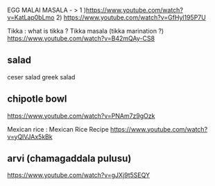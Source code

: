 EGG MALAI MASALA - > 
  1 )https://www.youtube.com/watch?v=KatLap0bLmo
  2) https://www.youtube.com/watch?v=GfHyl195P7U
  
  Tikka : what is tikka ? Tikka masala (tikka marination ?) 
  https://www.youtube.com/watch?v=B42mQAy-CS8

## salad 
  ceser salad 
  greek salad 
  
## chipotle bowl 
https://www.youtube.com/watch?v=PNAm7z9gOzk

Mexican rice : Mexican Rice Recipe
https://www.youtube.com/watch?v=yQlVJAx5kBk

## arvi (chamagaddala pulusu)
https://www.youtube.com/watch?v=gJXj9t5SEQY
